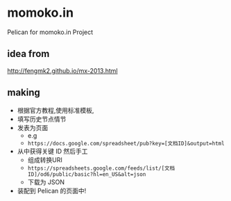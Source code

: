 # momoko.in

Pelican for momoko.in Project

## idea from

http://fengmk2.github.io/mx-2013.html

## making

- 根据官方教程,使用标准模板,
- 填写历史节点情节
- 发表为页面
    - e.g
    - `https://docs.google.com/spreadsheet/pub?key=[文档ID]&output=html`
- 从中获得关键 ID 然后手工
    - 组成转换URI
    - `https://spreadsheets.google.com/feeds/list/[文档ID]/od6/public/basic?hl=en_US&alt=json`
    - 下载为 JSON
- 装配到 Pelican 的页面中!


